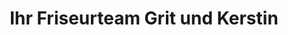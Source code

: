 ---
title: "Ihr Friseurteam Grit und Kerstin"
url: /elsterwerda/ihr-friseurteam-grit-und-kerstin/
shop: Friseur
---